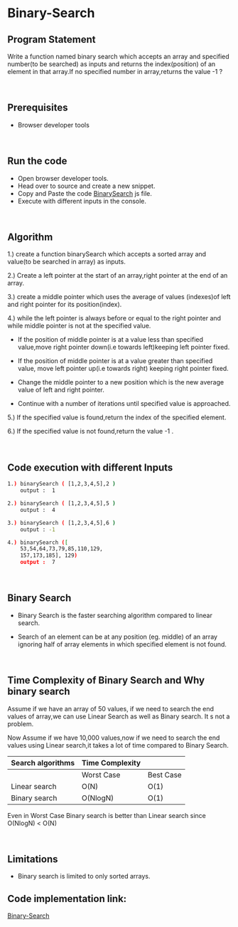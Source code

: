 # Binary-Search


## Program Statement
Write a function  named binary search which accepts an array and specified number(to be searched) as inputs and returns the index(position) of an element in that array.If no specified number in array,returns the value -1 ?

<br>

## Prerequisites
* Browser developer tools

<br>

## Run the code
* Open browser developer tools.
* Head over to source and create a new snippet.
* Copy and Paste the code [BinarySearch](./binary-search.js) js file. 
* Execute with different inputs in the console. 

<br>

## Algorithm
1.) create a function binarySearch  which accepts a sorted array and value(to be searched in array) as inputs.

2.) Create a left pointer at the start of an array,right pointer at the end of  an array.

3.) create a middle pointer  which uses  the average of values (indexes)of left and right pointer for its position(index).

4.) while the left pointer is always  before or equal to the right pointer and while middle pointer is not at the specified value.

* If the position of middle pointer is at a value less than specified value,move right pointer down(i.e towards left)keeping left pointer fixed.

* If the position of middle pointer is at a value greater than specified value, move left pointer up(i.e towards right) keeping right pointer fixed.

* Change the middle pointer to a new position which is the new average value of left and right pointer.

* Continue with a number of iterations until specified value is approached.

5.) If the specified value is found,return the index of the specified element.

6.) If the specified value is not found,return the value  -1 .

<br>

## Code execution with different Inputs
``` bash
1.) binarySearch ( [1,2,3,4,5],2 )    
    output :  1

2.) binarySearch ( [1,2,3,4,5],5 )    
    output :  4

3.) binarySearch ( [1,2,3,4,5],6 )     
    output : -1

4.) binarySearch ([                    
    53,54,64,73,79,85,110,129,
    157,173,185], 129)
    output :  7
```

<br>

## Binary Search
* Binary Search is the faster searching algorithm compared to linear search.

* Search of an element can be at any position (eg. middle) of an array ignoring half of  array elements in which specified element is not found.

<br>

## Time Complexity of Binary Search and Why binary search
Assume if we have an array of 50 values, if we need to search the end values  of array,we can use Linear Search as well as Binary search. It s not a problem.

Now Assume if we have 10,000 values,now if we need to search the end values using Linear search,it takes a lot of time compared to Binary Search.

 |Search algorithms   |                Time Complexity       |  |
 |------------------- |:------------------ |:---------------    |
 |                    |  Worst Case        |          Best Case |
 |Linear search       |  O(N)              |          O(1)      |
 |Binary search       |  O(NlogN)          |          O(1)      |


Even in Worst Case Binary search is better than Linear search since
O(NlogN) < O(N)

<br>

## Limitations
* Binary search is limited to only sorted arrays.

## Code implementation link:
[Binary-Search](./binary-search.js)

